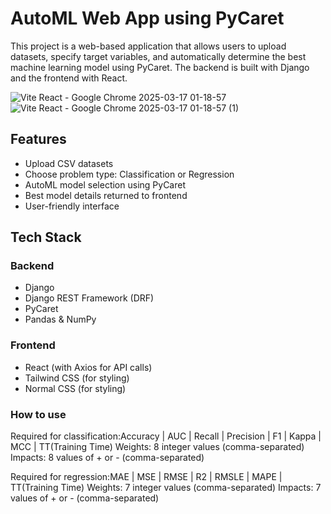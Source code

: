 # AutoML Web App using PyCaret

This project is a web-based application that allows users to upload datasets, specify target variables, and automatically determine the best machine learning model using PyCaret. The backend is built with Django and the frontend with React.

![Vite React - Google Chrome 2025-03-17 01-18-57](https://github.com/user-attachments/assets/bcd507e4-7668-4634-bde8-39cd71c3a967)
![Vite React - Google Chrome 2025-03-17 01-18-57 (1)](https://github.com/user-attachments/assets/9e1cc35e-aeed-4c70-832c-02975b2ba452)

## Features

- Upload CSV datasets
- Choose problem type: Classification or Regression
- AutoML model selection using PyCaret
- Best model details returned to frontend
- User-friendly interface

## Tech Stack

### Backend

- Django
- Django REST Framework (DRF)
- PyCaret
- Pandas & NumPy

### Frontend

- React (with Axios for API calls)
- Tailwind CSS (for styling)
- Normal CSS (for styling)

### How to use

Required for classification:Accuracy | AUC | Recall | Precision | F1 | Kappa | MCC | TT(Training Time) 
Weights: 8 integer values (comma-separated)
Impacts: 8 values of + or - (comma-separated)

Required for regression:MAE | MSE | RMSE | R2 | RMSLE | MAPE | TT(Training Time) 
Weights: 7 integer values (comma-separated)
Impacts: 7 values of + or - (comma-separated)

<!-- https://prerit-bhagat.github.io/MLTools/ -->
